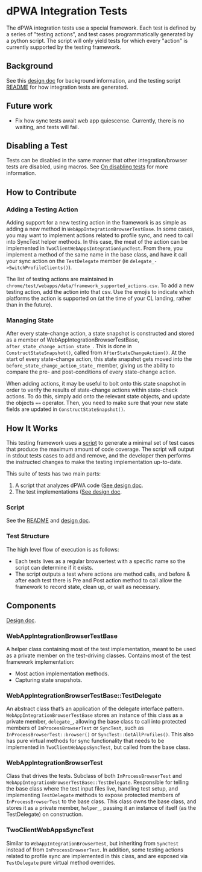 # dPWA Integration Tests

The dPWA integration tests use a special framework. Each test is defined by a
series of "testing actions", and test cases programmatically generated by a
python script. The script will only yield tests for which every "action" is
currently supported by the testing framework.

## Background

See this [design doc](https://docs.google.com/document/d/e/2PACX-1vTFI0sXhZMvvg1B3sctYVUe64WbLVNzuXFUa6f3XyYTzKs2JnuFR8qKNyXYZsxE-rPPvsq__4ZCyrcS/pub) for background information, and the testing script [README](../../../../test/webapps/README.md) for how integration tests are generated.

## Future work

* Fix how sync tests await web app quiescense. Currently, there is no waiting,
  and tests will fail.

## Disabling a Test

Tests can be disabled in the same manner that other integration/browser tests
are disabled, using macros. See [On disabling
tests](https://chromium.googlesource.com/chromium/src/+/main/docs/testing/on_disabling_tests.md)
for more information.

## How to Contribute

### Adding a Testing Action

Adding support for a new testing action in the framework is as simple as adding
a new method in `WebAppIntegrationBrowserTestBase`. In some cases, you may want
to implement actions related to profile sync, and need to call into SyncTest
helper methods. In this case, the meat of the action can be implemented in
`TwoClientWebAppsIntegrationSyncTest`. From there, you implement a method of the
same name in the base class, and have it call your sync action on the
`TestDelegate` member (ie `delegate_->SwitchProfileClients()`).

The list of testing actions are maintained in
`chrome/test/webapps/data/framework_supported_actions.csv`. To add a new testing
action, add the action into that csv. Use the emojis to indicate which platforms
the action is supported on (at the time of your CL landing, rather than in the
future).

### Managing State

After every state-change action, a state snapshot is constructed and stored as a
member of WebAppIntegrationBrowserTestBase, `after_state_change_action_state_`.
This is done in `ConstructStateSnapshot()`, called from
`AfterStateChangeAction()`.  At the start of every state-change action, this
state snapshot gets moved into the `before_state_change_action_state_` member,
giving us the ability to compare the pre- and post-conditions of every
state-change action.

When adding actions, it may be useful to bolt onto this state snapshot in order
to verify the results of state-change actions within state-check actions. To do
this, simply add onto the relevant state objects, and update the objects `==`
operator. Then, you need to make sure that your new state fields are updated in
`ConstructStateSnapshot()`.

## How It Works

This testing framework uses a [script](../../../../test/webapps/README.md) to
generate a minimal set of test cases that produce the maximum amount of code
coverage. The script will output in stdout tests cases to add and remove, and
the developer then performs the instructed changes to make the testing
implementation up-to-date.


This suite of tests has two main parts:
 1. A script that analyzes dPWA code ([See design
doc](https://docs.google.com/document/d/1YmeNZCpIwUbeV3K3HGUdXzJjZDKIDyKrGfyjnYaLR5k).
 2. The test implementations ([See design
doc](https://docs.google.com/document/d/1Gd14fjwA4VKoRzL2TAvi9paXwyh36ehlS4gbpUmUeeI).

### Script
See the [README](../../../../test/webapps/README.md) and [design doc](https://docs.google.com/document/d/e/2PACX-1vTFI0sXhZMvvg1B3sctYVUe64WbLVNzuXFUa6f3XyYTzKs2JnuFR8qKNyXYZsxE-rPPvsq__4ZCyrcS/pub).

### Test Structure
The high level flow of execution is as follows:
 * Each tests lives as a regular browsertest with a specific name so the script
   can determine if it exists.
 * The script outputs a test where actions are method calls, and before & after
   each test there is Pre and Post action method to call allow the framework to
   record state, clean up, or wait as necessary.

## Components
[Design
doc](https://docs.google.com/document/d/139ktCajbmbFKh4T-vEhipTxilyYrXf_rlCBHIvrdeSg).

### WebAppIntegrationBrowserTestBase
A helper class containing most of the test implementation, meant to be used
as a private member on the test-driving classes. Contains most of the test
framework implementation:
 * Most action implementation methods.
 * Capturing state snapshots.

### WebAppIntegrationBrowserTestBase::TestDelegate
An abstract class that’s an application of the delegate interface pattern.
`WebAppIntegrationBrowserTestBase` stores an instance of this class as a
private member, `delegate_`, allowing the base class to call into protected
members of `InProcessBrowserTest` or `SyncTest`, such as
`InProcessBrowserTest::browser()` or `SyncTest::GetAllProfiles()`. This also
has pure virtual methods for sync functionality that needs to be implemented
in `TwoClientWebAppsSyncTest`, but called from the base class.

### WebAppIntegrationBrowserTest
Class that drives the tests. Subclass of both `InProcessBrowserTest` and
`WebAppIntegrationBrowserTestBase::TestDelegate`. Responsible
for telling the base class where the test input files live, handling test setup,
and implementing `TestDelegate` methods to expose protected members of
`InProcessBrowserTest` to the base class. This class owns the base class, and
stores it as a private member, `helper_`, passing it an instance of itself (as
the TestDelegate) on construction.


### TwoClientWebAppsSyncTest
Similar to `WebAppIntegrationBrowserTest`, but inheriting from `SyncTest`
instead of from `InProcessBrowserTest`. In addition, some testing actions
related to profile sync are implemented in this class, and are exposed via
`TestDelegate` pure virtual method overrides.

